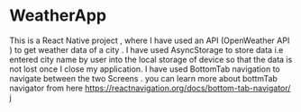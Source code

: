 # WeatherApp
This is a React Native project , where I have used an API (OpenWeather API ) to get weather data of a city .
I have used AsyncStorage to store data i.e entered city name by user into the local storage of device so that the data is not lost once I close my application.
I have used BottomTab navigation to navigate between the two Screens .
you can learn more about  bottmTab navigator from here https://reactnavigation.org/docs/bottom-tab-navigator/
j
